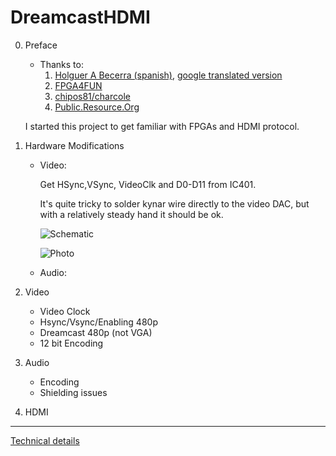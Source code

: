 # DreamcastHDMI

0. Preface
    - Thanks to: 
        1. [Holguer A Becerra (spanish)](https://sites.google.com/site/ece31289upb/practicas-de-clase/practica-4-sincronizadores/hdmi_de0-nano), [google translated version](https://translate.google.com/translate?sl=es&tl=en&js=y&prev=_t&hl=de&ie=UTF-8&u=https%3A%2F%2Fsites.google.com%2Fsite%2Fece31289upb%2Fpracticas-de-clase%2Fpractica-4-sincronizadores%2Fhdmi_de0-nano&edit-text=)
        2. [FPGA4FUN](http://fpga4fun.com/HDMI.html)
        3. [chipos81/charcole](https://github.com/charcole/NeoGeoHDMI)
        4. [Public.Resource.Org](https://law.resource.org/pub/12tables.html)
    
    I started this project to get familiar with FPGAs and HDMI protocol.

1. Hardware Modifications
    - Video:
        
        Get HSync,VSync, VideoClk and D0-D11 from IC401.

        It's quite tricky to solder kynar wire directly to the video DAC, but with a relatively steady hand it should be ok.
        
        ![Schematic][IC401schematic]
        
        ![Photo][IC401photo]

    - Audio: 


2. Video
    - Video Clock
    - Hsync/Vsync/Enabling 480p
    - Dreamcast 480p (not VGA)
    - 12 bit Encoding

3. Audio
    - Encoding
    - Shielding issues
    
4. HDMI






----------
 
[Technical details](https://rawgit.com/chriz2600/DreamcastHDMI/master/assets/index.html)

[IC401schematic]: https://github.com/chriz2600/DreamcastHDMI/raw/master/assets/VideoDAConSchematic.png
[IC401photo]: https://media.githubusercontent.com/media/chriz2600/DreamcastHDMI/master/assets/VideoDAC3.JPG